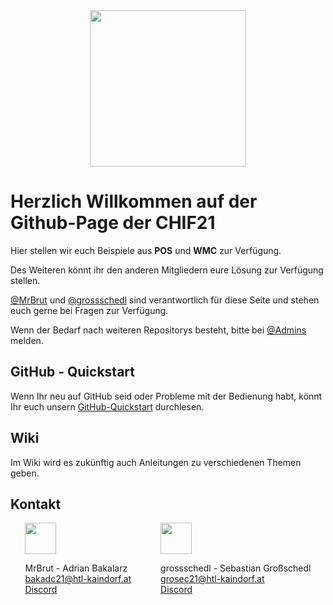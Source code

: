 <!-- This is the README for our CHIF21 GitHub Organisation-->
<div style="width: 100%; display: flex; justify-content: center;">
    <img src="https://htl-kaindorf.at/htblakaindorf_logo.svg" width="250">
</div>

# Herzlich Willkommen auf der Github-Page der CHIF21

Hier stellen wir euch Beispiele aus <strong>POS</strong> und <strong>WMC</strong> zur Verfügung.

Des Weiteren könnt ihr den anderen Mitgliedern eure Lösung zur Verfügung stellen.

[@MrBrut](https://github.com/MrBrut-glitch) und [@grossschedl](https://github.com/grossschedl) sind verantwortlich für diese Seite und stehen euch gerne bei Fragen zur Verfügung.

Wenn der Bedarf nach weiteren Repositorys besteht, bitte bei [@Admins](https://youtu.be/dQw4w9WgXcQ) melden.

## GitHub - Quickstart

Wenn Ihr neu auf GitHub seid oder Probleme mit der Bedienung habt, könnt Ihr euch unsern [GitHub-Quickstart](https://github.com/CHIF21/Quickstart) durchlesen.

## Wiki

Im Wiki wird es zukünftig auch Anleitungen zu verschiedenen Themen geben.

## Kontakt
<div style="display: flex; justify-content: space-evenly;">
<div id="adrian">
<img src="https://avatars.githubusercontent.com/u/80398743?s=120&v=4" width="50">

MrBrut - Adrian Bakalarz  
<a href="">bakadc21@htl-kaindorf.at</a>
<br>
<a href="https://discordapp.com/users/719610022937493566">Discord</a>
</div>

<br>

<div id="sebastian">
<img src="https://avatars.githubusercontent.com/u/96838657?s=96&v=4" width="50">

grossschedl - Sebastian Großschedl  
<a href="">grosec21@htl-kaindorf.at</a>
<br>
<a href="https://discordapp.com/users/430640834870771714">Discord</a>
</div>
</div>
